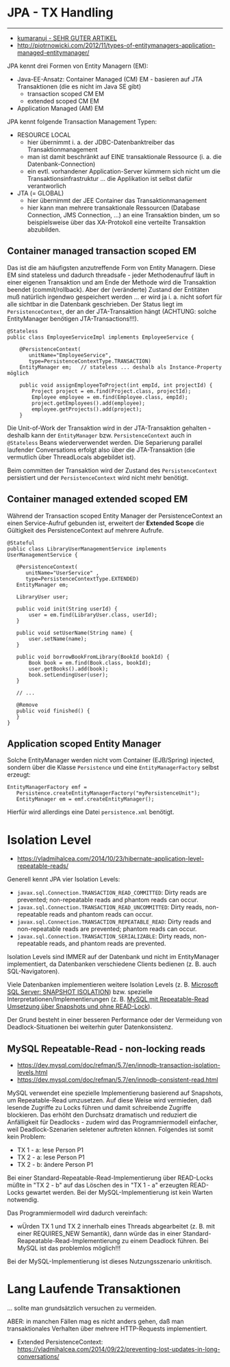# JPA - TX Handling

---

* [kumaranuj - SEHR GUTER ARTIKEL](http://www.kumaranuj.com/2013/06/jpa-2-entitymanagers-transactions-and.html)
* http://piotrnowicki.com/2012/11/types-of-entitymanagers-application-managed-entitymanager/

JPA kennt drei Formen von Entity Managern (EM):

* Java-EE-Ansatz: Container Managed (CM) EM - basieren auf JTA Transaktionen (die es nicht im Java SE gibt)
  * transaction scoped CM EM
  * extended scoped CM EM
* Application Managed (AM) EM

JPA kennt folgende Transaction Management Typen:

* RESOURCE LOCAL
  * hier übernimmt i. a. der JDBC-Datenbanktreiber das Transaktionmanagement
  * man ist damit beschränkt auf EINE transaktionale Ressource (i. a. die Datenbank-Connection)
  * ein evtl. vorhandener Application-Server kümmern sich nicht um die Transaktionsinfrastruktur ... die Applikation ist selbst dafür verantworlich
* JTA (= GLOBAL)
  * hier übernimmt der JEE Container das Transaktionmanagement
  * hier kann man mehrere transaktionale Ressourcen (Database Connection, JMS Connection, ...) an eine Transaktion binden, um so beispielsweise über das XA-Protokoll eine verteilte Transaktion abzubilden.

## Container managed transaction scoped EM
Das ist die am häufigsten anzutreffende Form von Entity Managern. Diese EM sind stateless und dadurch threadsafe - jeder Methodenaufruf läuft in einer eigenen Transaktion und am Ende der Methode wird die Transaktion beendet (commit/rollback). Aber der (veränderte) Zustand der Entitäten muß natürlich irgendwo gespeichert werden ... er wird ja i. a. nicht sofort für alle sichtbar in die Datenbank geschrieben. Der Status liegt im ``PersistenceContext``, der an der JTA-Transaktion hängt (ACHTUNG: solche EntityManager benötigen JTA-Transactions!!!).

```
@Stateless
public class EmployeeServiceImpl implements EmployeeService {

    @PersistenceContext(
       unitName="EmployeeService", 
       type=PersistenceContextType.TRANSACTION) 
    EntityManager em;   // stateless ... deshalb als Instance-Property möglich

    public void assignEmployeeToProject(int empId, int projectId) { 
        Project project = em.find(Project.class, projectId); 
        Employee employee = em.find(Employee.class, empId); 
        project.getEmployees().add(employee); 
        employee.getProjects().add(project);
    } 
```

Die Unit-of-Work der Transaktion wird in der JTA-Transaktion gehalten - deshalb kann der `EntityManager` bzw. `PersistenceContext` auch in ``@Stateless`` Beans wiederverwendet werden. Die Separierung parallel laufender Conversations erfolgt also über die JTA-Transaktion (die vermutlich über ThreadLocals abgebildet ist).

Beim committen der Transaktion wird der Zustand des ``PersistenceContext`` persistiert und der ``PersistenceContext`` wird nicht mehr benötigt.
 
## Container managed extended scoped EM
Während der Transaction scoped Entity Manager der PersistenceContext an einen Service-Aufruf gebunden ist, erweitert der **Extended Scope** die Gültigkeit des PersistenceContext auf mehrere Aufrufe.
 
 ```
 @Stateful 
public class LibraryUserManagementService implements UserManagementService { 

    @PersistenceContext(
       unitName="UserService" , 
       type=PersistenceContextType.EXTENDED) 
    EntityManager em;

    LibraryUser user; 

    public void init(String userId) { 
        user = em.find(LibraryUser.class, userId); 
    } 

    public void setUserName(String name) { 
        user.setName(name); 
    } 

    public void borrowBookFromLibrary(BookId bookId) { 
        Book book = em.find(Book.class, bookId); 
        user.getBooks().add(book); 
        book.setLendingUser(user); 
    } 

    // ... 

    @Remove 
    public void finished() { 
    } 
}
```

## Application scoped Entity Manager
Solche EntityManager werden nicht vom Container (EJB/Spring) injected, sondern über die Klasse ``Persistence`` und eine ``EntityManagerFactory`` selbst erzeugt:

```
EntityManagerFactory emf = 
   Persistence.createEntityManagerFactory("myPersistenceUnit"); 
   EntityManager em = emf.createEntityManager(); 
```

Hierfür wird allerdings eine Datei ``persistence.xml`` benötigt.

# Isolation Level
* https://vladmihalcea.com/2014/10/23/hibernate-application-level-repeatable-reads/

Generell kennt JPA vier Isolation Levels:

* `javax.sql.Connection.TRANSACTION_READ_COMMITTED`: Dirty reads are prevented; non-repeatable reads and phantom reads can occur.
* `javax.sql.Connection.TRANSACTION_READ_UNCOMMITTED`: Dirty reads, non-repeatable reads and phantom reads can occur.
* `javax.sql.Connection.TRANSACTION_REPEATABLE_READ`: Dirty reads and non-repeatable reads are prevented; phantom reads can occur.
* `javax.sql.Connection.TRANSACTION_SERIALIZABLE`: Dirty reads, non-repeatable reads, and phantom reads are prevented.

Isolation Levels sind IMMER auf der Datenbank und nicht im EntityManager implementiert, da Datenbanken verschiedene Clients bedienen (z. B. auch SQL-Navigatoren).

Viele Datenbanken implementieren weitere Isolation Levels (z. B. [Microsoft SQL Server: SNAPSHOT ISOLATION](http://www.databasejournal.com/features/mssql/snapshot-isolation-level-in-sql-server-what-why-and-how-part-1.html)) bzw. spezielle Interpretationen/Implementierungen (z. B. [MySQL mit Repeatable-Read Umsetzung über Snapshots und ohne READ-Lock](https://dev.mysql.com/doc/refman/5.7/en/innodb-consistent-read.html)). 

Der Grund besteht in einer besseren Performance oder der Vermeidung von Deadlock-Situationen bei weiterhin guter Datenkonsistenz.

## MySQL Repeatable-Read - non-locking reads
* https://dev.mysql.com/doc/refman/5.7/en/innodb-transaction-isolation-levels.html
* https://dev.mysql.com/doc/refman/5.7/en/innodb-consistent-read.html

MySQL verwendet eine spezielle Implementierung basierend auf Snapshots, um Repeatable-Read umzusetzen. Auf diese Weise wird vermieden, daß lesende Zugriffe zu Locks führen und damit schreibende Zugriffe blockieren. Das erhöht den Durchsatz dramatisch und reduziert die Anfälligkeit für Deadlocks - zudem wird das Programmiermodell einfacher, weil Deadlock-Szenarien seletener auftreten können. Folgendes ist somit kein Problem:

* TX 1 - a: lese Person P1
* TX 2 - a: lese Person P1
* TX 2 - b: ändere Person P1

Bei einer Standard-Repeatable-Read-Implementierung über READ-Locks müßte in "TX 2 - b" auf das Löschen des in "TX 1 - a" erzeugten READ-Locks gewartet werden. Bei der MySQL-Implementierung ist kein Warten notwendig.

Das Programmiermodell wird dadurch vereinfach:

* wÜrden TX 1 und TX 2 innerhalb eines Threads abgearbeitet (z. B. mit einer REQUIRES_NEW Semantik), dann würde das in einer Standard-Reapeatable-Read-Implementierung zu einem Deadlock führen. Bei MySQL ist das problemlos möglich!!!

Bei der MySQL-Implementierung ist dieses Nutzungsszenario unkritisch.

# Lang Laufende Transaktionen
... sollte man grundsätzlich versuchen zu vermeiden.

ABER: in manchen Fällen mag es nicht anders gehen, daß man transaktionales Verhalten über mehrere HTTP-Requests implementiert. 

* Extended PersistenceContext: https://vladmihalcea.com/2014/09/22/preventing-lost-updates-in-long-conversations/